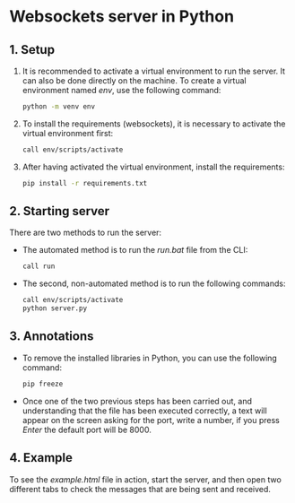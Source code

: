 
# Websockets server in Python

## 1. Setup

1. It is recommended to activate a virtual environment to run the server. It can also be done directly on the machine. To create a virtual environment named _env_, use the following command:
	```bash
	python -m venv env
	```

2. To install the requirements (websockets), it is necessary to activate the virtual environment first:
	```bash
	call env/scripts/activate
	```
	
3. After having activated the virtual environment, install the requirements:
	```bash
	pip install -r requirements.txt
	```


## 2. Starting server
There are two methods to run the server:
- The automated method is to run the _run.bat_ file from the CLI:
	```bash
	call run
	```

- The second, non-automated method is to run the following commands:
	```bash
	call env/scripts/activate
	python server.py
	```

## 3. Annotations

- To remove the installed libraries in Python, you can use the following command:
	```bash
	pip freeze
	```

- Once one of the two previous steps has been carried out, and understanding that the file has been executed correctly, a text will appear on the screen asking for the port, write a number, if you press _Enter_ the default port will be 8000.

## 4. Example

To see the _example.html_ file in action, start the server, and then open two different tabs to check the messages that are being sent and received.